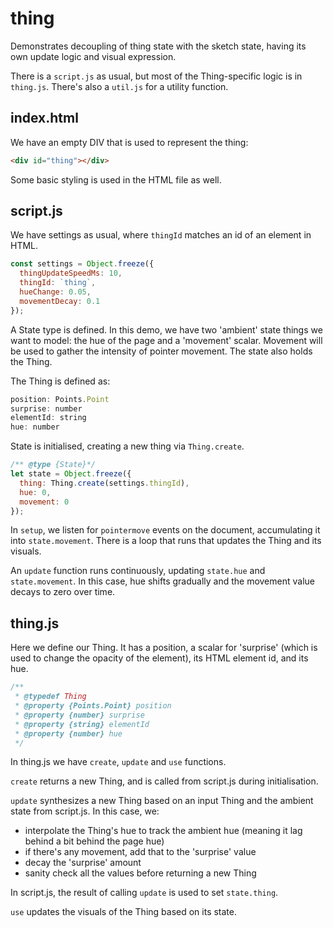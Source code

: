 # thing

Demonstrates decoupling of thing state with the sketch state, having its own update logic and visual expression.

There is a `script.js` as usual, but most of the Thing-specific logic is in `thing.js`. There's also a `util.js` for a utility function.

## index.html

We have an empty DIV that is used to represent the thing:

```html
<div id="thing"></div>
```

Some basic styling is used in the HTML file as well.

## script.js

We have settings as usual, where `thingId` matches an id of an element in HTML.

```js
const settings = Object.freeze({
  thingUpdateSpeedMs: 10,
  thingId: `thing`,
  hueChange: 0.05,
  movementDecay: 0.1
});
```

A State type is defined. In this demo, we have two 'ambient' state things we want to model: the hue of the page and a 'movement' scalar. Movement will be used to gather the intensity of pointer movement. The state also holds the Thing.

The Thing is defined as:
```js
position: Points.Point
surprise: number
elementId: string
hue: number
```

State is initialised, creating a new thing via `Thing.create`.

```js
/** @type {State}*/
let state = Object.freeze({
  thing: Thing.create(settings.thingId),
  hue: 0,
  movement: 0
});
```

In `setup`, we listen for `pointermove` events on the document, accumulating it into `state.movement`. There is a loop that runs that updates the Thing and its visuals.

An `update` function runs continuously, updating `state.hue` and `state.movement`. In this case, hue shifts gradually and the movement value decays to zero over time.

## thing.js

Here we define our Thing. It has a position, a scalar for 'surprise' (which is used to change the opacity of the element), its HTML element id, and its hue.

```js
/** 
 * @typedef Thing
 * @property {Points.Point} position
 * @property {number} surprise
 * @property {string} elementId
 * @property {number} hue
 */
```

In thing.js we have `create`, `update` and `use` functions.

`create` returns a new Thing, and is called from script.js during initialisation.

`update` synthesizes a new Thing based on an input Thing and the ambient state from script.js. In this case, we:
* interpolate the Thing's hue to track the ambient hue (meaning it lag behind a bit behind the page hue)
* if there's any movement, add that to the 'surprise' value
* decay the 'surprise' amount
* sanity check all the values before returning a new Thing

In script.js, the result of calling `update` is used to set `state.thing`.

`use` updates the visuals of the Thing based on its state.
